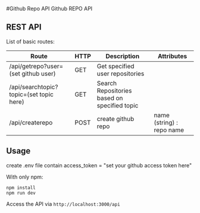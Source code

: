 #Github Repo API
Github REPO API

## REST API
List of basic routes:

Route | HTTP | Description | Attributes
--- | --- | --- | ---
/api/getrepo?user=(set github user) | GET | Get specified user repositories | 
/api/searchtopic?topic=(set topic here) | GET | Search Repositories based on specified topic |
/api/createrepo | POST | create github repo | name (string) : repo name

## Usage
create .env file contain
access_token = "set your github access token here"

With only npm:
```
npm install
npm run dev
```

Access the API via `http://localhost:3000/api`